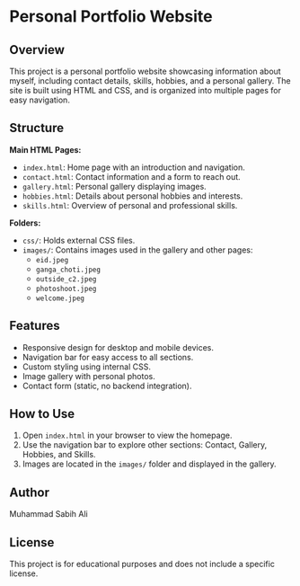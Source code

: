 # Personal Portfolio Website

## Overview
This project is a personal portfolio website showcasing information about myself, including contact details, skills, hobbies, and a personal gallery. The site is built using HTML and CSS, and is organized into multiple pages for easy navigation.

## Structure

**Main HTML Pages:**
- `index.html`: Home page with an introduction and navigation.
- `contact.html`: Contact information and a form to reach out.
- `gallery.html`: Personal gallery displaying images.
- `hobbies.html`: Details about personal hobbies and interests.
- `skills.html`: Overview of personal and professional skills.

**Folders:**
- `css/`:  Holds external CSS files.
- `images/`: Contains images used in the gallery and other pages:
	- `eid.jpeg`
	- `ganga_choti.jpeg`
	- `outside_c2.jpeg`
	- `photoshoot.jpeg`
	- `welcome.jpeg`

## Features
- Responsive design for desktop and mobile devices.
- Navigation bar for easy access to all sections.
- Custom styling using internal CSS.
- Image gallery with personal photos.
- Contact form (static, no backend integration).

## How to Use
1. Open `index.html` in your browser to view the homepage.
2. Use the navigation bar to explore other sections: Contact, Gallery, Hobbies, and Skills.
3. Images are located in the `images/` folder and displayed in the gallery.

## Author
Muhammad Sabih Ali

## License
This project is for educational purposes and does not include a specific license.
